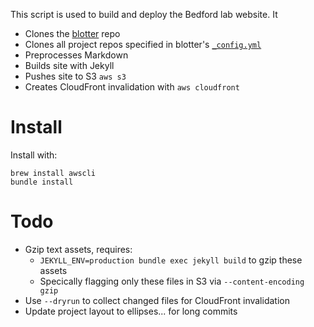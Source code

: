 This script is used to build and deploy the Bedford lab website. It

* Clones the [blotter](https://github.com/blab/blotter) repo
* Clones all project repos specified in blotter's [`_config.yml`](https://github.com/blab/blotter/blob/master/_config.yml)
* Preprocesses Markdown
* Builds site with Jekyll
* Pushes site to S3 `aws s3`
* Creates CloudFront invalidation with `aws cloudfront`

# Install

Install with:
```
brew install awscli
bundle install
```

# Todo

* Gzip text assets, requires:
  - `JEKYLL_ENV=production bundle exec jekyll build` to gzip these assets
  - Specically flagging only these files in S3 via `--content-encoding gzip`
* Use `--dryrun` to collect changed files for CloudFront invalidation
* Update project layout to ellipses... for long commits
